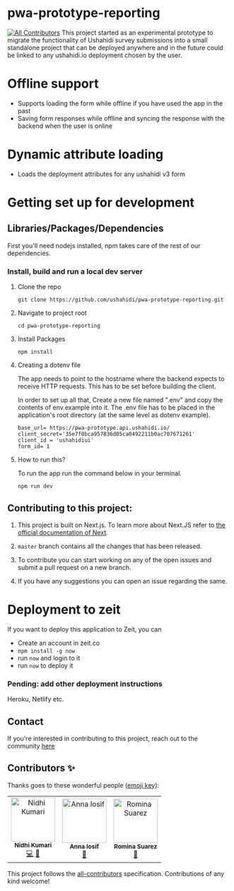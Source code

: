 # pwa-prototype-reporting
[![All Contributors](https://img.shields.io/badge/all_contributors-3-orange.svg?style=flat-square)](#contributors)
This project started as an experimental prototype to migrate the functionality of Ushahidi survey submissions into a small standalone project that can be deployed anywhere and in the future could be linked to any ushahidi.io deployment chosen by the user.

# Offline support
- Supports loading the form while offline if you have used the app in the past
- Saving form responses while offline and syncing the response with the backend when the user is online

# Dynamic attribute loading
- Loads the deployment attributes for any ushahidi v3 form

# Getting set up for development

## Libraries/Packages/Dependencies

First you'll need nodejs installed,
npm takes care of the rest of our dependencies.


### Install, build and run a local dev server
1. Clone the repo

    ```git clone https://github.com/ushahidi/pwa-prototype-reporting.git```

2. Navigate to project root

    ```cd pwa-prototype-reporting```

3. Install Packages

    ``` npm install ```

4. Creating a dotenv file

    The app needs to point to the hostname where the backend expects to receive HTTP requests. This has to be set before building the client.

    In order to set up all that, Create a new file named ".env" and copy the contents of env.example into it. The .env file has to be placed in the application's root directory (at the same level as dotenv example).

    ```
    base_url= https://pwa-prototype.api.ushahidi.io/
    client_secret='35e7f0bca957836d05ca0492211b0ac707671261'
    client_id = 'ushahidiui' 
    form_id= 1
    ```

5. How to run this?

    To run the app run the command below in your terminal.

    ```npm run dev```


## Contributing to this project:

1. This project is built on Next.js. To learn more about Next.JS refer to [the official documentation of Next](https://nextjs.org/docs). 

2. ```master``` branch contains all the changes that has been released.

3. To contribute you can start working on any of the open issues and submit a pull request on a new branch.

4. If you have any suggestions you can open an issue regarding the same.


# Deployment to zeit
If you want to deploy this application to Zeit, you can 
- Create an account in zeit.co
- `npm install -g now`
- run `now` and login to it
- run `now` to deploy it

### Pending: add other deployment instructions
Heroku, Netlify etc.

## Contact

 If you're interested in contributing to this project, reach out to the community [here](https://gitter.im/ushahidi/Community)

## Contributors ✨

Thanks goes to these wonderful people ([emoji key](https://allcontributors.org/docs/en/emoji-key)):

<!-- ALL-CONTRIBUTORS-LIST:START - Do not remove or modify this section -->
<!-- prettier-ignore -->
<table>
  <tr>
    <td align="center"><a href="http://nidhikjha.github.io"><img src="https://avatars3.githubusercontent.com/u/39872794?v=4" width="100px;" alt="Nidhi Kumari"/><br /><sub><b>Nidhi Kumari</b></sub></a><br /><a href="https://github.com/ushahidi/pwa-prototype-reporting/commits?author=NidhiKJha" title="Code">💻</a> <a href="https://github.com/ushahidi/pwa-prototype-reporting/commits?author=NidhiKJha" title="Documentation">📖</a></td>
    <td align="center"><a href="https://github.com/Angamanga"><img src="https://avatars3.githubusercontent.com/u/8624777?v=4" width="100px;" alt="Anna Iosif"/><br /><sub><b>Anna Iosif</b></sub></a><br /><a href="#ideas-Angamanga" title="Ideas, Planning, & Feedback">🤔</a></td>
    <td align="center"><a href="https://github.com/rowasc"><img src="https://avatars0.githubusercontent.com/u/2434401?v=4" width="100px;" alt="Romina Suarez"/><br /><sub><b>Romina Suarez</b></sub></a><br /><a href="#ideas-rowasc" title="Ideas, Planning, & Feedback">🤔</a></td>
  </tr>
</table>

<!-- ALL-CONTRIBUTORS-LIST:END -->

This project follows the [all-contributors](https://github.com/all-contributors/all-contributors) specification. Contributions of any kind welcome!